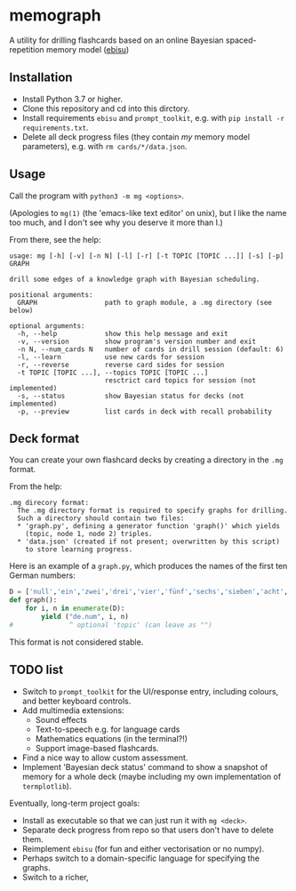 # memograph

A utility for drilling flashcards based on an online Bayesian
spaced-repetition memory model ([ebisu](https://github.com/fasiha/ebisu))

## Installation

* Install Python 3.7 or higher.
* Clone this repository and cd into this dirctory.
* Install requirements `ebisu` and `prompt_toolkit`,
  e.g. with `pip install -r requirements.txt`.
* Delete all deck progress files (they contain *my* memory model parameters),
  e.g. with `rm cards/*/data.json`.

## Usage

Call the program with `python3 -m mg <options>`.

(Apologies to `mg(1)` (the 'emacs-like text editor' on unix), but I like the
name too much, and I don't see why you deserve it more than I.)

From there, see the help:

```
usage: mg [-h] [-v] [-n N] [-l] [-r] [-t TOPIC [TOPIC ...]] [-s] [-p] GRAPH

drill some edges of a knowledge graph with Bayesian scheduling.

positional arguments:
  GRAPH                 path to graph module, a .mg directory (see below)

optional arguments:
  -h, --help            show this help message and exit
  -v, --version         show program's version number and exit
  -n N, --num_cards N   number of cards in drill session (default: 6)
  -l, --learn           use new cards for session
  -r, --reverse         reverse card sides for session
  -t TOPIC [TOPIC ...], --topics TOPIC [TOPIC ...]
                        resctrict card topics for session (not implemented)
  -s, --status          show Bayesian status for decks (not implemented)
  -p, --preview         list cards in deck with recall probability

```

## Deck format

You can create your own flashcard decks by creating a directory in the
`.mg` format.

From the help:

```
.mg direcory format:
  The .mg directory format is required to specify graphs for drilling.
  Such a directory should contain two files:
  * 'graph.py', defining a generator function 'graph()' which yields
    (topic, node 1, node 2) triples.
  * 'data.json' (created if not present; overwritten by this script)
    to store learning progress.
```

Here is an example of a `graph.py`, which produces the names of the first
ten German numbers:

```python
D = ['null','ein','zwei','drei','vier','fünf','sechs','sieben','acht','neun']
def graph():
    for i, n in enumerate(D):
        yield ("de.num", i, n)
#              ^ optional 'topic' (can leave as "")
```


This format is not considered stable.

## TODO list

* Switch to `prompt_toolkit` for the UI/response entry, including colours,
  and better keyboard controls.
* Add multimedia extensions:
  * Sound effects
  * Text-to-speech e.g. for language cards
  * Mathematics equations (in the terminal?!)
  * Support image-based flashcards.
* Find a nice way to allow custom assessment.
* Implement 'Bayesian deck status' command to show a snapshot of memory for
  a whole deck (maybe including my own implementation of `termplotlib`).

Eventually, long-term project goals:
* Install as executable so that we can just run it with `mg <deck>`.
* Separate deck progress from repo so that users don't have to delete them.
* Reimplement `ebisu` (for fun and either vectorisation or no numpy).
* Perhaps switch to a domain-specific language for specifying the graphs.
* Switch to a richer, 

